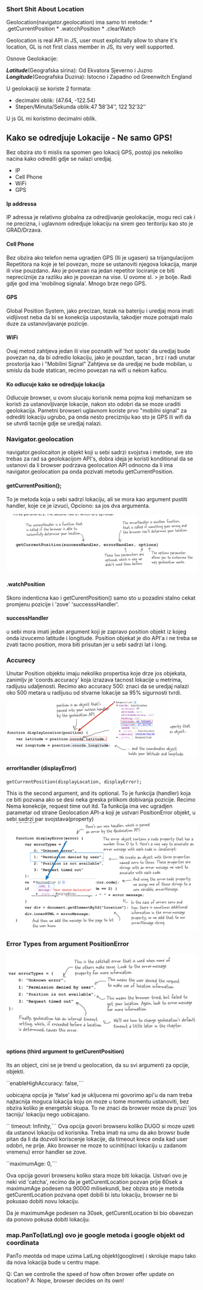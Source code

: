 ### Short Shit About Location

Geolocation(navigator.geolocation) ima samo tri metode:
    * .getCurrentPosition
    * .watcchPosition
    * .clearWatch

Geolocation is real API in JS, user must explicitally allow to share it's location, GL is not first class member in JS, its very well supported.


Osnove Geolokacije:

***Latitude***(Geografska sirina): Od Ekvatora Sjeverno i Juzno<br>
***Longitude***(Geografska Duzina): Istocno i Zapadno od Greenwitch England

U geolokaciji se koriste 2 formata:
* decimalni oblik:  (47.64, -122.54)
* Stepen/Minuta/Sekunda oblik:47 ̊38’34’’, 122 ̊32’32’’

U js GL mi koristimo decimalni oblik.

## Kako se odredjuje Lokacije - Ne samo GPS!

Bez obzira sto ti mislis na spomen geo lokacij GPS, postoji jos nekoliko nacina kako odrediti gdje se nalazi uredjaj.

* IP
* Cell Phone
* WiFi
* GPS

#### Ip addressa
IP adressa je relativno globalna za odredjivanje geolokacije, mogu reci cak i ne precizna, i uglavnom odredjuje lokaciju na sirem geo teritoriju kao sto je GRAD/Drzava.

#### Cell Phone
Bez obzira ako telefon nema ugradjen GPS (Ili je ugasen) sa trijangulacijom Repetitora na koje je tel povezan, moze se ustanoviti njegova lokacija, manje ili vise pouzdano. Ako je povezan na jedan repetitor lociranje ce biti nepreciznije za razliku ako je povezan na vise. U ovome sl. > je bolje. Radi gdje god ima 'mobilnog signala'. Mnogo brze nego GPS.

#### GPS
Global Position System, jako precizan, tezak na bateriju i uredjaj mora imati vidljivost neba da bi se konekcija uspostavila, takodjer moze potrajati malo duze za ustanovljavanje pozicije.

#### WiFi
Ovaj metod zahtjeva jedan ili vise poznatih wif 'hot spots' da uredjaj bude povezan na, da bi odredio lokaciju, jako je pouzdan, tacan , brz i radi unutar prostorija kao i "Mobilini Signal" Zahtjeva se da uredjaj ne bude mobilan, u smislu da bude statican, recimo povezan na wifi u nekom kaficu.


#### Ko odlucuje kako se odredjuje lokacija

Odlucuje browser, u ovom slucaju korisnik nema pojma koji mehanizam se koristi za ustanovljivanje lokacije, nakon sto odobri da se moze uraditi geolokacija. Pametni browseri uglavnom koriste prvo "mobilni signal" za odrediti lokaciju ugrubo, pa onda nesto precizniju kao sto je GPS ili wifi da se utvrdi tacnije gdje se uredjaj nalazi.

### Navigator.geolocation
navigator.geolocaiton je objekt koji u sebi sadrzi svojstva i metode, sve sto trebas za rad sa geolokacijom API's, dobra ideja je koristi konditional da se ustanovi da li browser podrzava geolocation API odnocno da li ima navigator.geolocation pa onda pozivati metodu getCurrentPosition.

#### getCurrentPosition();
To je metoda koja u sebi sadrzi lokaciju, ali se mora kao argument pustiti handler, koje ce je izvuci, Opciono: sa jos dva argumenta.

![alt text](images/getCurrentPosition.png "GetCurrent Position Method")

#### .watchPosition

Skoro indenticna kao i getCurentPosition() samo sto u pozadini stalno cekat promjenu pozicije i 'zove' 'successsHandler'.

#### successHandler 
u sebi mora imati jedan argument koji je zapravo position objekt iz kojeg onda izvucemo latitude i longitude.
Position objekat je dio API'a i ne treba se zvati tacno position, mora biti prisutan jer u sebi sadrzi lat i long.

### Accurecy 

Unutar Position objektu imaju nekoliko propertisa koje drze jos objekata, zanimljv je 'coords.accuracy' koja izrazava tacnost lokacije u metrima, radijusu udaljenosti. Recimo ako accuracy 500: znaci da se uredjaj nalazi oko 500 metara u radijusu od stvarne lokacije sa 95% sigurnosti tvrdi.

![alt text](images/positionObject.png "Position Object Coords")

#### errorHandler (displayError)
    getCurrentPosition(displayLocation, displayError);

This is the second argument, and its optional. To je funkcija (handler) koja ce biti pozvana ako se desi neka greska prilikom dobivanja pozicije. Recimo Nema konekcije, request time out itd. Ta funkcija ima vec ugradjen parametar od strane Geolocation API-a koji je ustvari PositionError objekt, u sebi sadrzi par svojstava(property)
![alt text](images/errorObjectArg.png "")

### Error Types from argument PositionError
![alt text](images/errorTypes.png "")

#### options (third argument to getCurentPosition)

Its an object, cini se je trend u geolocation, da su svi argumenti za opcije, objekti.

``enableHighAccuracy: false,```

uobicajna opcija je 'false' kad je ukljucena mi govorimo api'u da nam treba najtacnija moguca lokacija koju on moze u tome momentu ustanoviti, bez obzira koliko je energetski skupa. To ne znaci da browser moze da pruzi 'jos tacniju' lokaciju nego uobicajano.

`` timeout: Infinity,```
Ova opcija govori browseru koliko DUGO si moze uzeti da ustanovi lokaciju od korisnika. Treba imati na umu da ako browsr bude pitan da li da dozvoli koriscenje lokacije, da timeout krece onda kad user odobri, ne prije. Ako browser ne moze to uciniti(naci lokaciju u zadanom vremenu) error handler se zove.

``maximumAge: 0,```

Ova opcija govori browseru koliko stara moze biti lokacija. 
Ustvari ovo je neki vid 'catcha', recimo da je getCurentLocation pozvan prije 60sek a maximumAge podesen na 90000 milisekundi, bez obzira sto je metoda getCurentLocation pozvana opet dobili bi istu lokaciju, browser ne bi pokusao dobiti novu lokaciju. 

Da je maximumAge podesen na 30sek, getCurentLocation bi bio obavezan da ponovo pokusa dobiti lokaciju.


### map.PanTo(latLng) ovo je google metoda i google objekt od coordinata

PanTo meotda od mape uzima LatLng objekt(googlove) i skroluje mapu tako da nova lokacija bude u centru mape.

Q: Can we controlle the speed of how often brower offer update on location?
A: Nope, browser decides on its own!


